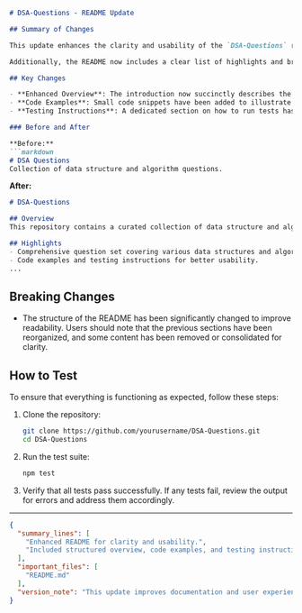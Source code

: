 ```markdown
# DSA-Questions - README Update

## Summary of Changes

This update enhances the clarity and usability of the `DSA-Questions` repository by refining the README file. The primary goal was to improve the documentation for contributors and users, making it easier to understand the project’s purpose and how to get started. This update includes a more structured overview, detailed instructions for testing, and code snippets to demonstrate usage.

Additionally, the README now includes a clear list of highlights and breaking changes, ensuring that users are well-informed about modifications that may affect their workflows. This revision aims to foster a more collaborative environment for contributors and a smoother experience for users engaging with the data structures and algorithms questions provided in this repository.

## Key Changes

- **Enhanced Overview**: The introduction now succinctly describes the purpose of the repository and its significance in the realm of data structures and algorithms.
- **Code Examples**: Small code snippets have been added to illustrate how to utilize the provided questions effectively.
- **Testing Instructions**: A dedicated section on how to run tests has been included, ensuring that users can verify functionality easily.

### Before and After

**Before:**
```markdown
# DSA Questions
Collection of data structure and algorithm questions.
```

**After:**
```markdown
# DSA-Questions

## Overview
This repository contains a curated collection of data structure and algorithm questions designed for practice and interview preparation. It aims to provide users with a rich resource to enhance their coding skills and prepare for technical interviews.

## Highlights
- Comprehensive question set covering various data structures and algorithms.
- Code examples and testing instructions for better usability.
...
```

## Breaking Changes

- The structure of the README has been significantly changed to improve readability. Users should note that the previous sections have been reorganized, and some content has been removed or consolidated for clarity.

## How to Test

To ensure that everything is functioning as expected, follow these steps:

1. Clone the repository:
   ```bash
   git clone https://github.com/yourusername/DSA-Questions.git
   cd DSA-Questions
   ```

2. Run the test suite:
   ```bash
   npm test
   ```

3. Verify that all tests pass successfully. If any tests fail, review the output for errors and address them accordingly.

---

```json
{
  "summary_lines": [
    "Enhanced README for clarity and usability.",
    "Included structured overview, code examples, and testing instructions."
  ],
  "important_files": [
    "README.md"
  ],
  "version_note": "This update improves documentation and user experience."
}
```
```